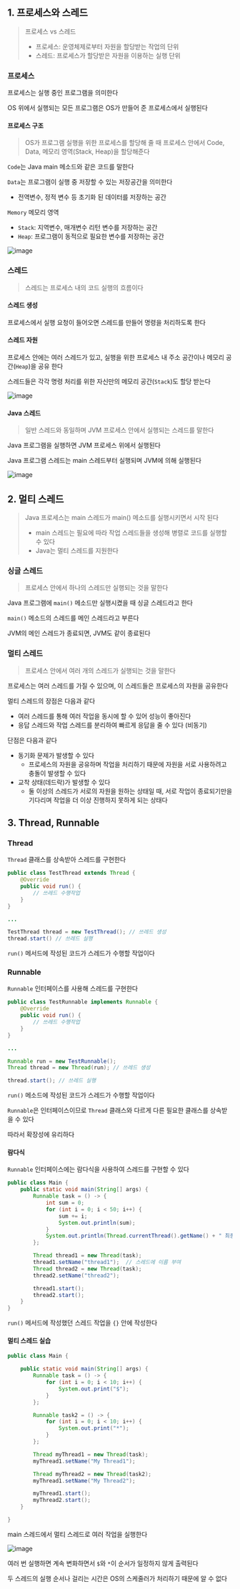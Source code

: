 ## 1. 프로세스와 스레드
> 프로세스 vs 스레드
> - 프로세스: 운영체제로부터 자원을 할당받는 작업의 단위
> - 스레드: 프로세스가 할당받은 자원을 이용하는 실행 단위

### 프로세스
프로세스는 실행 중인 프로그램을 의미한다

OS 위에서 실행되는 모든 프로그램은 OS가 만들어 준 프로세스에서 실행된다

#### 프로세스 구조
> OS가 프로그램 실행을 위한 프로세스를 할당해 줄 때 프로세스 안에서 Code, Data, 메모리 영역(Stack, Heap)을 할당해준다

`Code`는 Java main 메소드와 같은 코드를 말한다

`Data`는 프로그램이 실행 중 저장할 수 있는 저장공간을 의미한다
    
- 전역변수, 정적 변수 등 초기화 된 데이터를 저장하는 공간

`Memory` 메모리 영역

- `Stack`: 지역변수, 매개변수 리턴 변수를 저장하는 공간
- `Heap`: 프로그램이 동적으로 필요한 변수를 저장하는 공간

![image](https://github.com/yanJuicy/blog/assets/43159295/d3d7620d-12a9-486a-a7c6-f41bdf4c6310)

### 스레드
> 스레드는 프로세스 내의 코드 실행의 흐름이다

#### 스레드 생성
프로세스에서 실행 요청이 들어오면 스레드를 만들어 명령을 처리하도록 한다

#### 스레드 자원
프로세스 안에는 여러 스레드가 있고, 실행을 위한 프로세스 내 주소 공간이나 메모리 공간(`Heap`)을 공유 한다

스레드들은 각각 명령 처리를 위한 자신만의 메모리 공간(`Stack`)도 할당 받는다

![image](https://github.com/yanJuicy/blog/assets/43159295/b746eaab-e6ba-4d79-a73a-8bb1484cf44a)

#### Java 스레드
> 일반 스레드와 동일하며 JVM 프로세스 안에서 실행되는 스레드를 말한다

Java 프로그램을 실행하면 JVM 프로세스 위에서 실행된다

Java 프로그램 스레드는 main 스레드부터 실행되며 JVM에 의해 실행된다

![image](https://github.com/yanJuicy/blog/assets/43159295/04e925a5-28e0-472d-8867-8174b5173d65)


## 2. 멀티 스레드
> Java 프로세스는 main 스레드가 main() 메소드를 실행시키면서 시작 된다
> - main 스레드는 필요에 따라 작업 스레드들을 생성해 병렬로 코드를 실행할 수 있다
> - Java는 멀티 스레드를 지원한다

### 싱글 스레드
> 프로세스 안에서 하나의 스레드만 실행되는 것을 말한다

Java 프로그램에 `main()` 메소드만 실행시켰을 때 싱글 스레드라고 한다

`main()` 메소드의 스레드를 메인 스레드라고 부른다

JVM의 메인 스레드가 종료되면, JVM도 같이 종료된다

### 멀티 스레드
> 프로세스 안에서 여러 개의 스레드가 실행되는 것을 말한다

프로세스는 여러 스레드를 가질 수 있으며, 이 스레드들은 프로세스의 자원을 공유한다

멀티 스레드의 장점은 다음과 같다
- 여러 스레드를 통해 여러 작업을 동시에 할 수 있어 성능이 좋아진다
- 응답 스레드와 작업 스레드를 분리하여 빠르게 응답을 줄 수 있다 (비동기)

단점은 다음과 같다
- 동기화 문제가 발생할 수 있다
  - 프로세스의 자원을 공유하며 작업을 처리하기 때문에 자원을 서로 사용하려고 충돌이 발생할 수 있다
- 교착 상태(데드락)가 발생할 수 있다
  - 둘 이상의 스레드가 서로의 자원을 원하는 상태일 때, 서로 작업이 종료되기만을 기다리며 작업을 더 이상 진행하지 못하게 되는 상태다


## 3. Thread, Runnable
### Thread
`Thread` 클래스를 상속받아 스레드를 구현한다

```java
public class TestThread extends Thread {
    @Override
    public void run() {
        // 쓰레드 수행작업
    }
}

...

TestThread thread = new TestThread(); // 쓰레드 생성
thread.start() // 쓰레드 실행
```
`run()` 메서드에 작성된 코드가 스레드가 수행할 작업이다


### Runnable
`Runnable` 인터페이스를 사용해 스레드를 구현한다
```java
public class TestRunnable implements Runnable {
    @Override
    public void run() {
        // 쓰레드 수행작업 
    }
}

...

Runnable run = new TestRunnable();
Thread thread = new Thread(run); // 쓰레드 생성

thread.start(); // 쓰레드 실행
```
`run()` 메소드에 작성된 코드가 스레드가 수행할 작업이다

`Runnable`은 인터페이스이므로 `Thread` 클래스와 다르게 다른 필요한 클래스를 상속받을 수 있다

따라서 확장성에 유리하다

#### 람다식
`Runnable` 인터페이스에는 람다식을 사용하여 스레드를 구현할 수 있다
```java
public class Main {
    public static void main(String[] args) {
        Runnable task = () -> {
            int sum = 0;
            for (int i = 0; i < 50; i++) {
                sum += i;
                System.out.println(sum);
            }
            System.out.println(Thread.currentThread().getName() + " 최종 합 : " + sum);
        };

        Thread thread1 = new Thread(task);
        thread1.setName("thread1");  // 스레드에 이름 부여
        Thread thread2 = new Thread(task);
        thread2.setName("thread2");

        thread1.start();
        thread2.start();
    }
}
```
`run()` 메서드에 작성했던 스레드 작업을 `{}` 안에 작성한다


#### 멀티 스레드 실습
```java
public class Main {

    public static void main(String[] args) {
        Runnable task = () -> {
            for (int i = 0; i < 10; i++) {
                System.out.print("$");
            }
        };

        Runnable task2 = () -> {
            for (int i = 0; i < 10; i++) {
                System.out.print("*");
            }
        };

        Thread myThread1 = new Thread(task);
        myThread1.setName("My Thread1");

        Thread myThread2 = new Thread(task2);
        myThread1.setName("My Thread2");

        myThread1.start();
        myThread2.start();
    }

}
```
main 스레드에서 멀티 스레드로 여러 작업을 실행한다

![image](https://github.com/yanJuicy/blog/assets/43159295/312b016f-a0d4-4b3c-83d5-bb0eb5fc211d)

여러 번 실행하면 계속 변화하면서 `$`와 `*`이 순서가 일정하지 않게 출력된다

두 스레드의 실행 순서나 걸리는 시간은 OS의 스케줄러가 처리하기 때문에 알 수 없다




